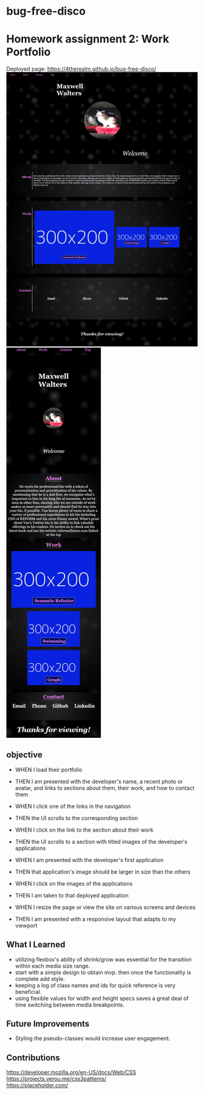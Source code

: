 # bug-free-disco
# Homework assignment 2: Work Portfolio
Deployed page: https://4therealm.github.io/bug-free-disco/
![](assets/images/main%20screenshot.png)
![](assets/images/main%20mobile%20screenshot.png)
## objective
* WHEN I load their portfolio
* THEN I am presented with the developer's name, a recent photo or avatar, and links to sections about them, their work, and how to contact them  
  
* WHEN I click one of the links in the navigation
* THEN the UI scrolls to the corresponding section  
  
* WHEN I click on the link to the section about their work
* THEN the UI scrolls to a section with titled images of the developer's applications  
  
* WHEN I am presented with the developer's first application
* THEN that application's image should be larger in size than the others  

* WHEN I click on the images of the applications
* THEN I am taken to that deployed application

* WHEN I resize the page or view the site on various screens and devices
* THEN I am presented with a responsive layout that adapts to my viewport

## What I Learned
* utilizing flexbox's ability of shrink/grow was essential for the transition within each media size range.
* start with a simple design to obtain mvp. then once the functionality is complete add style.
* keeping a log of class names and ids for quick reference is very beneficial.
* using flexible values for width and height specs saves a great deal of time switching between media breakpoints.

## Future Improvements
* Styling the pseudo-classes would increase user engagement.


## Contributions
https://developer.mozilla.org/en-US/docs/Web/CSS  
https://projects.verou.me/css3patterns/  
https://placeholder.com/
